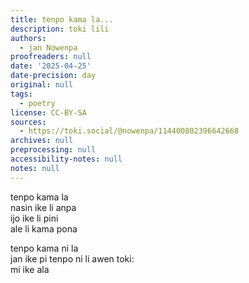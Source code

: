 ```yaml
---
title: tenpo kama la...
description: toki lili
authors:
  - jan Nowenpa
proofreaders: null
date: '2025-04-25'
date-precision: day
original: null
tags:
  - poetry
license: CC-BY-SA
sources:
  - https://toki.social/@nowenpa/114400802396642668
archives: null
preprocessing: null
accessibility-notes: null
notes: null
---
```


tenpo kama la    
nasin ike li anpa    
ijo ike li pini    
ale li kama pona

tenpo kama ni la    
jan ike pi tenpo ni li awen toki:    
mi ike ala
